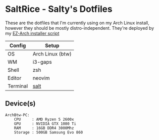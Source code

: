 # SaltRice - Salty's Dotfiles

These are the dotfiles that I'm currently using on my Arch Linux install, however they should be mostly distro-independent. They're deployed by my [EZ-Arch installer script](https://github.com/bclarke98/ez_arch)

| Config   	| Setup            	|
|----------	|------------------	|
| OS       	| Arch Linux (btw) 	|
| WM       	| i3-gaps          	|
| Shell    	| zsh              	|
| Editor   	| neovim           	|
| Terminal 	| [salt](https://git.d3x.me/salt) |

## Device(s)
```
ArchBtw-PC:
    CPU     : AMD Ryzen 5 2600x
    GPU     : NVIDIA GTX 1080 Ti
    RAM     : 16GB DDR4 3000Mhz
    Storage : 500GB Samsung Evo 860
```
